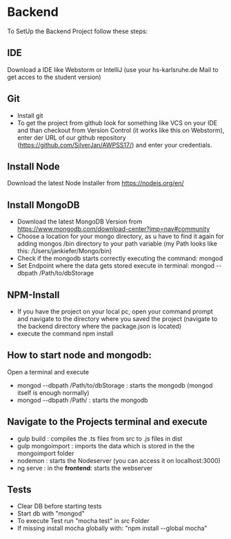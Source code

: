 # Backend

To SetUp the Backend Project follow these steps:

## IDE
Download a IDE like Webstorm or IntelliJ (use your hs-karlsruhe.de Mail to get acces to the student version)

## Git
- Install git
- To get the project from github look for something like VCS on your IDE and than checkout from Version Control
  (it works like this on Webstorm), enter der URL of our github repository (https://github.com/SilverJan/AWPSS17/)
  and enter your credentials.

## Install Node
Download the latest Node Installer from https://nodejs.org/en/

## Install MongoDB
- Download the latest MongoDB Version from https://www.mongodb.com/download-center?jmp=nav#community
- Choose a location for your mongo directory, as u have to find it again for adding mongos /bin directory to your path
variable (my Path looks like this: /Users/jankiefer/Mongo/bin)
- Check if the mongodb starts correctly executing the command: mongod
- Set Endpoint where the data gets stored execute in terminal: mongod --dbpath /Path/to/dbStorage


## NPM-Install
- If you have the project on your local pc, open your command prompt and navigate to the directory where you saved the
project (navigate to the backend directory where the package.json is located)
- execute the command npm install

## How to start node and mongodb:
Open a terminal and execute
- mongod --dbpath /Path/to/dbStorage   : starts the mongodb
(mongod itself is enough normally)
- mongod --dbpath /Path/   : starts the mongodb

## Navigate to the Projects terminal and execute
- gulp build                           : compiles the .ts files from src to .js files in dist
- gulp mongoimport                     : imports the data which is stored in the the mongoimport folder
- nodemon                              : starts the Nodeserver (you can access it on localhost:3000)
- ng serve                             : in the **frontend**: starts the webserver

## Tests
- Clear DB before starting tests
- Start db with "mongod"
- To execute Test run "mocha test" in src Folder
- If missing install mocha globally with: "npm install --global mocha"
